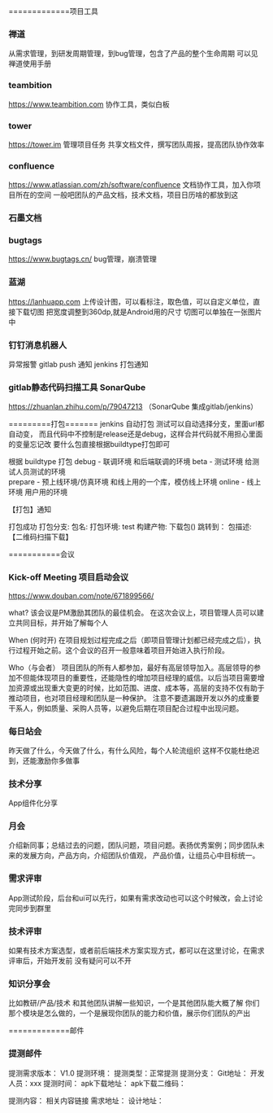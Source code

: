 =============项目工具
### 禅道
从需求管理，到研发周期管理，到bug管理，包含了产品的整个生命周期
可以见禅道使用手册

### teambition
https://www.teambition.com
协作工具，类似白板

### tower 
https://tower.im
管理项目任务 共享文档文件，撰写团队周报，提高团队协作效率

### confluence
https://www.atlassian.com/zh/software/confluence
文档协作工具，加入你项目所在的空间
一般吧团队的产品文档，技术文档，项目日历啥的都放到这


### 石墨文档


### bugtags
https://www.bugtags.cn/
bug管理，崩溃管理

### 蓝湖
https://lanhuapp.com
上传设计图，可以看标注，取色值，可以自定义单位，直接下载切图
把宽度调整到360dp,就是Android用的尺寸
切图可以单独在一张图片中

### 钉钉消息机器人
异常报警
gitlab push 通知
jenkins 打包通知

### gitlab静态代码扫描工具 SonarQube
https://zhuanlan.zhihu.com/p/79047213 （SonarQube 集成gitlab/jenkins）


=========打包=======
jenkins 自动打包
测试可以自动选择分支，里面url都自动变，
而且代码中不控制是release还是debug，这样合并代码就不用担心里面的变量忘记改
要什么包直接根据buildtype打包即可

根据 buildtype 打包
debug - 联调环境  和后端联调的环境
beta - 测试环境  给测试人员测试的环境  
prepare - 预上线环境/仿真环境  和线上用的一个库，模仿线上环境
online - 线上环境  用户用的环境

【打包】通知

打包成功
打包分支: 
包名: 
打包环境: test
构建产物: 下载包()
跳转到：
包描述:【二维码扫描下载】




===========会议

### Kick-off Meeting 项目启动会议
https://www.douban.com/note/671899566/

what?
该会议是PM激励其团队的最佳机会。 在这次会议上，项目管理人员可以建立共同目标，并开始了解每个人

When (何时开)
在项目规划过程完成之后（即项目管理计划都已经完成之后），执行过程开始之前。这个会议的召开一般意味着项目开始进入执行阶段。

Who（与会者）
项目团队的所有人都参加，最好有高层领导加入。高层领导的参加不但能体现项目的重要性，还能隐性的增加项目经理的威信。以后当项目需要增加资源或出现重大变更的时候，比如范围、进度、成本等，高层的支持不仅有助于推动项目，也对项目经理和团队是一种保护。
注意不要遗漏跟开发以外的成重要干系人，例如质量、采购人员等，以避免后期在项目配合过程中出现问题。

### 每日站会
昨天做了什么，今天做了什么，有什么风险，每个人轮流组织
这样不仅能杜绝迟到，还能激励你多做事

### 技术分享
App组件化分享

### 月会
介绍新同事；总结过去的问题，团队问题，项目问题。表扬优秀案例；同步团队未来的发展方向，产品方向，介绍团队价值观，
产品价值，让组员心中目标统一。

### 需求评审
App测试阶段，后台和ui可以先行，如果有需求改动也可以这个时候改，会上讨论完同步到群里

### 技术评审
如果有技术方案选型，或者前后端技术方案实现方式，都可以在这里讨论，在需求评审后，开始开发前
没有疑问可以不开

### 知识分享会
比如教研/产品/技术 和其他团队讲解一些知识，一个是其他团队能大概了解
你们那个模块是怎么做的，一个是展现你团队的能力和价值，展示你们团队的产出

=============邮件
### 提测邮件

提测需求版本： V1.0
提测环境：
提测类型：正常提测
提测分支：
Git地址：
开发人员：xxx
提测时间：
apk下载地址：
apk下载二维码：

提测内容：
相关内容链接
需求地址：
设计地址：



